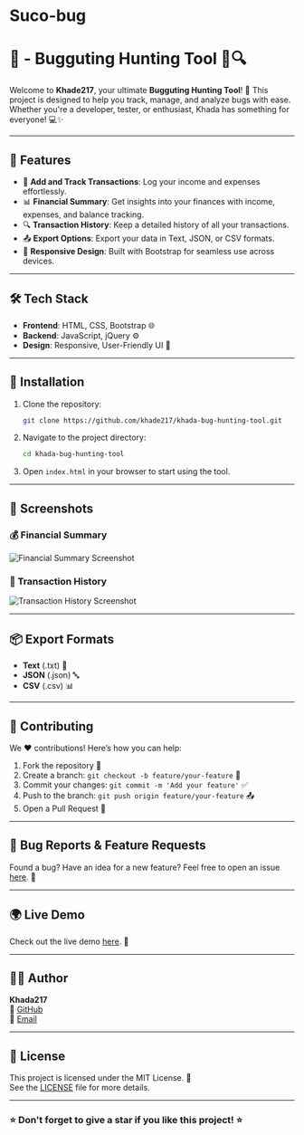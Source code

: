 # Suco-bug

# 🌟  - Bugguting  Hunting Tool 🐛🔍

Welcome to **Khade217**, your ultimate **Bugguting Hunting Tool**! 🚀 This project is designed to help you track, manage, and analyze bugs with ease. Whether you're a developer, tester, or enthusiast, Khada has something for everyone! 💻✨

---

## 🔖 Features

- 🚀 **Add and Track Transactions**: Log your income and expenses effortlessly.
- 📊 **Financial Summary**: Get insights into your finances with income, expenses, and balance tracking.
- 🔍 **Transaction History**: Keep a detailed history of all your transactions.
- 📤 **Export Options**: Export your data in Text, JSON, or CSV formats.
- 🎨 **Responsive Design**: Built with Bootstrap for seamless use across devices.

---

## 🛠️ Tech Stack

- **Frontend**: HTML, CSS, Bootstrap 🌐
- **Backend**: JavaScript, jQuery ⚙️
- **Design**: Responsive, User-Friendly UI 🎨

---

## 🚀 Installation

1. Clone the repository:
   ```bash
   git clone https://github.com/khade217/khada-bug-hunting-tool.git
   ```

2. Navigate to the project directory:
   ```bash
   cd khada-bug-hunting-tool
   ```

3. Open `index.html` in your browser to start using the tool.

---

## 📸 Screenshots

### 💰 Financial Summary
![Financial Summary Screenshot](https://via.placeholder.com/800x400)

### 📝 Transaction History
![Transaction History Screenshot](https://via.placeholder.com/800x400)

---

## 📦 Export Formats

- **Text** (.txt) 📄
- **JSON** (.json) 🔤
- **CSV** (.csv) 📊

---

## 🤝 Contributing

We ❤️ contributions! Here’s how you can help:

1. Fork the repository 🍴
2. Create a branch: `git checkout -b feature/your-feature` 🌿
3. Commit your changes: `git commit -m 'Add your feature'` ✅
4. Push to the branch: `git push origin feature/your-feature` 📤
5. Open a Pull Request 🚀

---

## 🐛 Bug Reports & Feature Requests

Found a bug? Have an idea for a new feature? Feel free to open an issue [here](https://github.com/khade217/khada-bug-hunting-tool/issues). 🐞

---

## 🌍 Live Demo

Check out the live demo [here](https://your-live-demo-link.com). 🎉

---

## 🧑‍💻 Author

**Khada217**  
💼 [GitHub](https://github.com/khade217)  
📧 [Email](mailto:your-email@example.com)  

---

## 📜 License

This project is licensed under the MIT License. 📜  
See the [LICENSE](LICENSE) file for more details.

---

### ⭐ Don't forget to give a star if you like this project! ⭐
